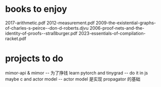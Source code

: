 # books to enjoy

2017-arithmetic.pdf
2012-measurement.pdf
2009-the-existential-graphs-of-charles-s-peirce--don-d-roberts.djvu
2006-proof-nets-and-the-identity-of-proofs--straßburger.pdf
2023-essentials-of-compilation-racket.pdf

# projects to do

mimor-api & mimor -- 为了挣钱
learn pytorch and tinygrad -- do it in js maybe
c and actor model -- actor model 是实现 propagator 的基础
